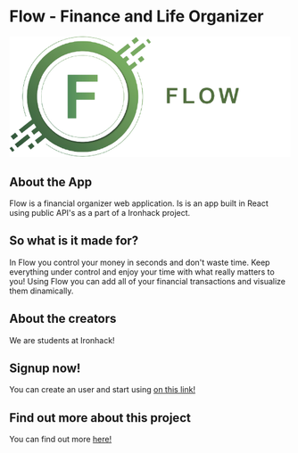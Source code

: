 # Flow - Finance and Life Organizer

![](./public/logo512.png)

## About the App

Flow is a financial organizer web application.
Is is an app built in React using public API's as a part of a Ironhack project.

## So what is it made for?

In Flow you control your money in seconds and don't waste time.
Keep everything under control and enjoy your time with what really matters to you!
Using Flow you can add all of your financial transactions and visualize them dinamically.

## About the creators

We are students at Ironhack!

## Signup now!

You can create an user and start using [on this link!](https://flow-finance-organizer-4944c3.netlify.app/)

## Find out more about this project

You can find out more [here!](https://docs.google.com/presentation/d/1Z_I3-DWoD7PL94qb0eJ0ndxAciOK4ubiIwncW8TI62M/edit?usp=sharing)
